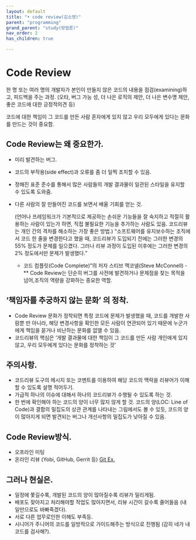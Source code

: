 ```yaml
---
layout: default
title: "• code review(김소영)"
parent: "programming"
grand_parent: "study(방법론)"
nav_order: 2
has_children: true

---
```


# Code Review

한 명 또는 여러 명의 개발자가 본인이 만들지 않은 코드의 내용을 점검(examining)하고, 피드백을 주는 과정.
(오타, 버그 가능 성, 더 나은 로직의 제안, 더 나은 변수명 제안, 좋은 코드에 대한 긍정적의견 등)

코드에 대한 책임이 그 코드를 만든 사람 혼자에게 있지 않고 우리 모두에게 있다는 문화를 만드는 것이 중요함.

## Code Review는 왜 중요한가.

 - 미리 발견하는 버그.
 - 코드의 부작용(side effect)과 오류를 좀 더 일찍 조치할 수 있음.
 - 정해진 표준 준수를 통해서 많은 사람들의 개발 결과물이 일관된 스타일을 유지할 수 있도록 도와줌.
 - 다른 사람의 잘 만들어진 코드를 보면서 배울 기회를 얻는 것.

   (언어나 프레임워크가 기본적으로 제공하는 손쉬운 기능들을 잘 숙지하고 적절히 활용하는 사람이 있는가 하면,
    직접 불필요한 기능을 추가하는 사람도 있음. 코드리뷰는 개인 간의 격차를 해소하는 가장 좋은 방법.)
“소프트웨어를 유지보수하는 조직에서 코드 한 줄을 변경한다고 했을 때,
 코드리뷰가 도입되기 전에는 그러한 변경의 55% 정도가 문제를 일으켰다.
 그러나 리뷰 과정이 도입된 이후에는 그러한 변경의 2% 정도에서만 문제가 발생했다.”

     -  코드 컴플릿(Code Complete)”의 저자 스티브 맥코넬(Steve McConnell)  -
 ** Code Review는 단순히 버그를 사전에 발견하거나 문제점을 찾는 목적을 넘어,조직의 역량을 강화하는 중요한 역할.
## ‘책임자를 추궁하지 않는 문화’ 의 정착.

 - Code Review 문화가 정착되면 특정 코드에 문제가 발생했을 때, 코드를 개발한 사람뿐 만 아니라, 해당 변경사항을 확인한 모든 사람이 연관되어 있기 때문에 누군가에게 책임을 묻거나 비난하는 문화를 없앨 수 있음.
 - 코드리뷰의 핵심은 ‘개발 결과물에 대한 책임이 그 코드를 만든 사람 개인에게 있지 않고, 우리 모두에게 있다는 문화를 정착하는 것’
## 주의사항.
 - 코드리뷰 도구의 메시지 또는 코멘트를 이용하여 해당 코드의 맥락을 리뷰어가 이해할 수 있도록 설명 적어두기.
 - 가급적 하나의 이슈에 대해서 하나의 코드리뷰가 수행될 수 있도록 하는 것.
 - 한 번에 확인해야 하는 코드의 양이 너무 많지 않게 할 것. 코드의 양(LOC: Line of Code)과 결함의 밀집도의 상관 관계를 나타내는 그림에서도 볼 수 있듯, 코드의 양이 많아지게 되면 발견되는 버그나 개선사항의 밀집도가 낮아질 수 있음.
## Code Review방식.
 - 오프라인 미팅
 - 온라인 리뷰 (Yobi, GitHub, Gerrit 등)
[Git Ex.]( https://wayhome25.github.io/git/2017/07/08/git-first-pull-request-story/)


## 그러나 현실은.
 - 일정에 쫓길수록, 개발된 코드의 양이 많아질수록 리뷰가 밀리게됨.
 - 배포도 잦아지고 처리해야할 작업도 많아지면서, 리뷰 시간이 갈수록 줄어들음 (내 일만으로도 바빠죽겠다).
 - 서로 다른 업무로인한 이해도 부족등.
 - 시니어가 주니어의 코드를 일방적으로 가이드해주는 방식으로 진행됨 (감히 네가 내 코드를 검사해?).